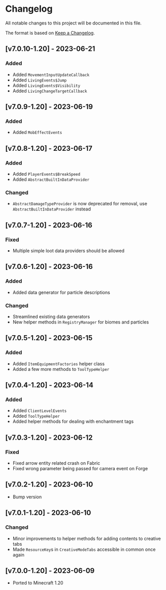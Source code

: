# Changelog
All notable changes to this project will be documented in this file.

The format is based on [Keep a Changelog].

## [v7.0.10-1.20] - 2023-06-21
### Added
- Added `MovementInputUpdateCallback`
- Added `LivingEvents$Jump`
- Added `LivingEvents$Visibility`
- Added `LivingChangeTargetCallback`

## [v7.0.9-1.20] - 2023-06-19
### Added
- Added `MobEffectEvents`

## [v7.0.8-1.20] - 2023-06-17
### Added
- Added `PlayerEvents$BreakSpeed`
- Added `AbstractBuiltInDataProvider`
### Changed
- `AbstractDamageTypeProvider` is now deprecated for removal, use `AbstractBuiltInDataProvider` instead

## [v7.0.7-1.20] - 2023-06-16
### Fixed
- Multiple simple loot data providers should be allowed 

## [v7.0.6-1.20] - 2023-06-16
### Added
- Added data generator for particle descriptions
### Changed
- Streamlined existing data generators
- New helper methods in `RegistryManager` for biomes and particles

## [v7.0.5-1.20] - 2023-06-15
### Added
- Added `ItemEquipmentFactories` helper class
- Added a few more methods to `ToolTypeHelper`

## [v7.0.4-1.20] - 2023-06-14
### Added
- Added `ClientLevelEvents`
- Added `ToolTypeHelper`
- Added helper methods for dealing with enchantment tags

## [v7.0.3-1.20] - 2023-06-12
### Fixed
- Fixed arrow entity related crash on Fabric
- Fixed wrong parameter being passed for camera event on Forge

## [v7.0.2-1.20] - 2023-06-10
- Bump version

## [v7.0.1-1.20] - 2023-06-10
### Changed
- Minor improvements to helper methods for adding contents to creative tabs
- Made `ResourceKey`s in `CreativeModeTabs` accessible in common once again

## [v7.0.0-1.20] - 2023-06-09
- Ported to Minecraft 1.20

[Keep a Changelog]: https://keepachangelog.com/en/1.0.0/

